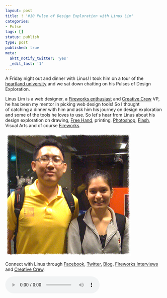 ```yaml
---
layout: post
title: ! '#10 Pulse of Design Exploration with Linus Lim'
categories:
- Pulse
tags: []
status: publish
type: post
published: true
meta:
  aktt_notify_twitter: 'yes'
  _edit_last: '1'
---
```

A Friday night out and dinner with Linus! I took him on a tour of the [heartland university](http://www.smu.edu.sg/) and we sat down chatting on his Pulses of Design Exploration.

Linus Lim is a web designer, a [Fireworks enthusiast](http://fireworksinterviews.com/) and [Creative Crew](http://creativecrew.org.sg/) VP, he has been my mentor in picking web design tools! So I thought of catching a dinner with him and ask him his journey on design exploration and some of the tools he loves to use. So let's hear from Linus about his design exploration on drawing, [Free Hand](http://www.adobe.com/products/freehand/), printing, [Photoshop](http://www.adobe.com/products/photoshop.html), [Flash](http://www.adobe.com/products/flash.html), Visual Arts and of course [Fireworks](http://www.adobe.com/products/fireworks.html).

![With Linus](/img/pulse10-linus.jpg)

Connect with Linus through [Facebook](http://www.facebook.com/chunwui), [Twitter](http://twitter.com/chunwui), [Blog](http://chunwui.posterous.com), [Fireworks Interviews](http://fireworksinterviews.com/) and [Creative Crew](http://creativecrew.org.sg/).

<audio controls="controls">
  <source src="/audio/Pulse-Ep10-200911.mp3" type="audio/mpeg">
</audio>
